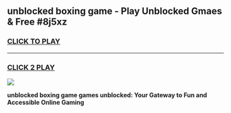 
## unblocked boxing game - Play Unblocked Gmaes & Free #8j5xz
<h3>
<a href="https://news.freeplayer.one?title=unblocked_boxing_game&ref=24F">CLICK TO PLAY</a></h3>
<hr>

<h3>
<a href="https://news.freeplayer.one?title=unblocked_boxing_game&ref=24F">CLICK 2 PLAY</a>
  
</h3>

<a href="https://news.freeplayer.one?title=unblocked_boxing_game&ref=24F/"><img src="https://clearcache.store/games.png"></a>


**unblocked boxing game games unblocked: Your Gateway to Fun and Accessible Online Gaming**
